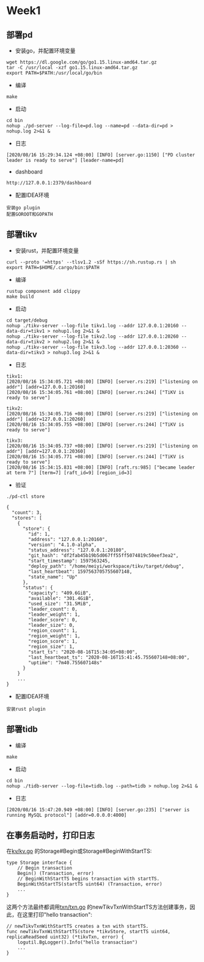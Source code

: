 # Week1

## 部署pd

* 安装go，并配置环境变量
```
wget https://dl.google.com/go/go1.15.linux-amd64.tar.gz
tar -C /usr/local -xzf go1.15.linux-amd64.tar.gz
export PATH=$PATH:/usr/local/go/bin
```

* 编译
```
make
```

* 启动
```
cd bin
nohup ./pd-server --log-file=pd.log --name=pd --data-dir=pd > nohup.log 2>&1 &
```

* 日志
```
[2020/08/16 15:29:34.124 +08:00] [INFO] [server.go:1150] ["PD cluster leader is ready to serve"] [leader-name=pd]
```

* dashboard
```
http://127.0.0.1:2379/dashboard
```

* 配置IDEA环境
```
安装go plugin
配置GOROOT和GOPATH
```

## 部署tikv

* 安装rust，并配置环境变量
```
curl --proto '=https' --tlsv1.2 -sSf https://sh.rustup.rs | sh
export PATH=$HOME/.cargo/bin:$PATH
```

* 编译
```
rustup component add clippy
make build
```

* 启动
```
cd target/debug
nohup ./tikv-server --log-file tikv1.log --addr 127.0.0.1:20160 --data-dir=tikv1 > nohup1.log 2>&1 &
nohup ./tikv-server --log-file tikv2.log --addr 127.0.0.1:20260 --data-dir=tikv2 > nohup2.log 2>&1 &
nohup ./tikv-server --log-file tikv3.log --addr 127.0.0.1:20360 --data-dir=tikv3 > nohup3.log 2>&1 &
```

* 日志
```
tikv1:
[2020/08/16 15:34:05.721 +08:00] [INFO] [server.rs:219] ["listening on addr"] [addr=127.0.0.1:20160]
[2020/08/16 15:34:05.761 +08:00] [INFO] [server.rs:244] ["TiKV is ready to serve"]

tikv2:
[2020/08/16 15:34:05.716 +08:00] [INFO] [server.rs:219] ["listening on addr"] [addr=127.0.0.1:20260]
[2020/08/16 15:34:05.755 +08:00] [INFO] [server.rs:244] ["TiKV is ready to serve"]

tikv3:
[2020/08/16 15:34:05.737 +08:00] [INFO] [server.rs:219] ["listening on addr"] [addr=127.0.0.1:20360]
[2020/08/16 15:34:05.771 +08:00] [INFO] [server.rs:244] ["TiKV is ready to serve"]
[2020/08/16 15:34:15.831 +08:00] [INFO] [raft.rs:985] ["became leader at term 7"] [term=7] [raft_id=9] [region_id=3]
```

* 验证
```
./pd-ctl store

{
  "count": 3,
  "stores": [
    {
      "store": {
        "id": 1,
        "address": "127.0.0.1:20160",
        "version": "4.1.0-alpha",
        "status_address": "127.0.0.1:20180",
        "git_hash": "df2fab45b19b5d067ff55ff5074819c50eef3ea2",
        "start_timestamp": 1597563245,
        "deploy_path": "/home/meiyi/workspace/tikv/target/debug",
        "last_heartbeat": 1597563705755607148,
        "state_name": "Up"
      },
      "status": {
        "capacity": "409.6GiB",
        "available": "301.4GiB",
        "used_size": "31.5MiB",
        "leader_count": 0,
        "leader_weight": 1,
        "leader_score": 0,
        "leader_size": 0,
        "region_count": 1,
        "region_weight": 1,
        "region_score": 1,
        "region_size": 1,
        "start_ts": "2020-08-16T15:34:05+08:00",
        "last_heartbeat_ts": "2020-08-16T15:41:45.755607148+08:00",
        "uptime": "7m40.755607148s"
      }
    }
    ...
}
```

* 配置IDEA环境
```
安装rust plugin
```

## 部署tidb

* 编译
```
make
```

* 启动
```
cd bin
nohup ./tidb-server --log-file=tidb.log --path=tidb > nohup.log 2>&1 &
```

* 日志
```
[2020/08/16 15:47:20.949 +08:00] [INFO] [server.go:235] ["server is running MySQL protocol"] [addr=0.0.0.0:4000]
```

## 在事务启动时，打印日志

在[kv/kv.go](https://github.com/mymeiyi/tidb/blob/07ae6078e887f42ff74a2787a9f9db3895f639d4/kv/kv.go#L427) 的Storage#Begin或Storage#BeginWithStartTS:
```
type Storage interface {
	// Begin transaction
	Begin() (Transaction, error)
	// BeginWithStartTS begins transaction with startTS.
	BeginWithStartTS(startTS uint64) (Transaction, error)
    ...
}
```

这两个方法最终都调用[txn/txn.go](https://github.com/mymeiyi/tidb/blob/07ae6078e887f42ff74a2787a9f9db3895f639d4/store/tikv/txn.go#L96) 的newTikvTxnWithStartTS方法创建事务，因此，在这里打印"hello transaction":
```
// newTikvTxnWithStartTS creates a txn with startTS.
func newTikvTxnWithStartTS(store *tikvStore, startTS uint64, replicaReadSeed uint32) (*tikvTxn, error) {
	logutil.BgLogger().Info("hello transaction")
    ...
}
```
